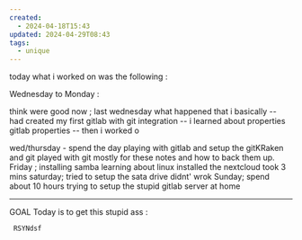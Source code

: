 ```yaml
---
created:
  - 2024-04-18T15:43
updated: 2024-04-29T08:43
tags:
  - unique
---
```

 today what i worked on was the following : 

Wednesday to Monday : 

 think were good now ; 
 last wednesday what happened that i basically 
-- had created my first gitlab with git integration
-- i learned about properties gitlab properties
-- then i worked o

wed/thursday - spend the day playing with gitlab and setup the gitKRaken and git played with git mostly for these notes and how to back them up. 
Friday ; 
 installing samba learning about linux
 installed the nextcloud took 3 mins
 saturday;
 tried to setup the sata drive didnt' wrok 
 Sunday;
 spend about 10 hours trying to setup the stupid gitlab server at home
 
 ---
 GOAL Today  is to get this stupid ass : 

     RSYNdsf
     